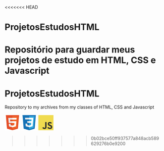 <<<<<<< HEAD
# ProjetosEstudosHTML
Repositório para guardar meus projetos de estudo em HTML, CSS e Javascript
=======
# ProjetosEstudosHTML
Repository to my archives from my classes of HTML, CSS and Javascript <br> <br>
<img src="https://raw.githubusercontent.com/devicons/devicon/master/icons/html5/html5-original.svg" alt="Imagem HTML" width = 50>
<img src="https://raw.githubusercontent.com/devicons/devicon/master/icons/css3/css3-original.svg" alt="imagem" width="50">
<img src="https://raw.githubusercontent.com/devicons/devicon/master/icons/javascript/javascript-original.svg" alt="imagem" width="50">
>>>>>>> 0b02bce50ff937577a848acb589629276b0e9200
